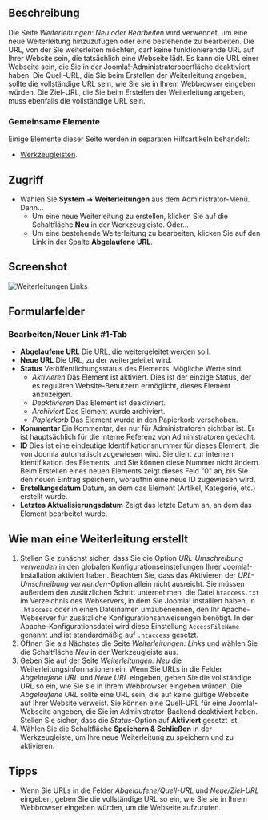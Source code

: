 <!-- Filename: Help4.x:Redirects:_New_or_Edit / Display title: Weiterleitungen: Neu oder Bearbeiten -->

## Beschreibung

Die Seite *Weiterleitungen: Neu oder Bearbeiten* wird verwendet, um eine neue Weiterleitung hinzuzufügen oder eine bestehende zu bearbeiten. Die URL, von der Sie weiterleiten möchten, darf keine funktionierende URL auf Ihrer Website sein, die tatsächlich eine Webseite lädt. Es kann die URL einer Webseite sein, die Sie in der Joomla!-Administratoroberfläche deaktiviert haben. Die Quell-URL, die Sie beim Erstellen der Weiterleitung angeben, sollte die vollständige URL sein, wie Sie sie in Ihrem Webbrowser eingeben würden. Die Ziel-URL, die Sie beim Erstellen der Weiterleitung angeben, muss ebenfalls die vollständige URL sein.

### Gemeinsame Elemente

Einige Elemente dieser Seite werden in separaten Hilfsartikeln behandelt:

* [Werkzeugleisten](jdocmanual?article=help/common-elements/toolbars).

## Zugriff

- Wählen Sie **System → Weiterleitungen** aus dem Administrator-Menü. Dann...
  - Um eine neue Weiterleitung zu erstellen, klicken Sie auf die Schaltfläche **Neu** in der Werkzeugleiste. Oder...
  - Um eine bestehende Weiterleitung zu bearbeiten, klicken Sie auf den Link in der Spalte **Abgelaufene URL**.

## Screenshot

![Weiterleitungen Links](../../../de/images/redirects/redirects-edit.png)

## Formularfelder

### Bearbeiten/Neuer Link \#1-Tab

- **Abgelaufene URL** Die URL, die weitergeleitet werden soll.
- **Neue URL** Die URL, zu der weitergeleitet wird.
- **Status** Veröffentlichungsstatus des Elements. Mögliche Werte sind:
  - *Aktivieren* Das Element ist aktiviert. Dies ist der einzige Status, der es regulären Website-Benutzern ermöglicht, dieses Element anzuzeigen.
  - *Deaktivieren* Das Element ist deaktiviert.
  - *Archiviert* Das Element wurde archiviert.
  - *Papierkorb* Das Element wurde in den Papierkorb verschoben.
- **Kommentar** Ein Kommentar, der nur für Administratoren sichtbar ist. Er ist hauptsächlich für die interne Referenz von Administratoren gedacht.
- **ID** Dies ist eine eindeutige Identifikationsnummer für dieses Element, die von Joomla automatisch zugewiesen wird. Sie dient zur internen Identifikation des Elements, und Sie können diese Nummer nicht ändern. Beim Erstellen eines neuen Elements zeigt dieses Feld "0" an, bis Sie den neuen Eintrag speichern, woraufhin eine neue ID zugewiesen wird.
- **Erstellungsdatum** Datum, an dem das Element (Artikel, Kategorie, etc.) erstellt wurde.
- **Letztes Aktualisierungsdatum** Zeigt das letzte Datum an, an dem das Element bearbeitet wurde.

## Wie man eine Weiterleitung erstellt

1.  Stellen Sie zunächst sicher, dass Sie die Option *URL-Umschreibung verwenden* in den globalen Konfigurationseinstellungen Ihrer Joomla!-Installation aktiviert haben. Beachten Sie, dass das Aktivieren der *URL-Umschreibung verwenden*-Option allein nicht ausreicht. Sie müssen außerdem den zusätzlichen Schritt unternehmen, die Datei `htaccess.txt` im Verzeichnis des Webservers, in dem Sie Joomla! installiert haben, in `.htaccess` oder in einen Dateinamen umzubenennen, den Ihr Apache-Webserver für zusätzliche Konfigurationsanweisungen benötigt. In der Apache-Konfigurationsdatei wird diese Einstellung `AccessFileName` genannt und ist standardmäßig auf `.htaccess` gesetzt.
2.  Öffnen Sie als Nächstes die Seite *Weiterleitungen: Links* und wählen Sie die Schaltfläche *Neu* in der Werkzeugleiste aus.
3.  Geben Sie auf der Seite *Weiterleitungen: Neu* die Weiterleitungsinformationen ein. Wenn Sie URLs in die Felder *Abgelaufene URL* und *Neue URL* eingeben, geben Sie die vollständige URL so ein, wie Sie sie in Ihrem Webbrowser eingeben würden. Die *Abgelaufene URL* sollte eine URL sein, die auf keine gültige Webseite auf Ihrer Website verweist. Sie können eine Quell-URL für eine Joomla!-Webseite angeben, die Sie im Administrator-Backend deaktiviert haben. Stellen Sie sicher, dass die *Status*-Option auf **Aktiviert** gesetzt ist.
4.  Wählen Sie die Schaltfläche **Speichern & Schließen** in der Werkzeugleiste, um Ihre neue Weiterleitung zu speichern und zu aktivieren.

## Tipps

- Wenn Sie URLs in die Felder *Abgelaufene/Quell-URL* und *Neue/Ziel-URL* eingeben, geben Sie die vollständige URL so ein, wie Sie sie in Ihrem Webbrowser eingeben würden, um die Webseite aufzurufen.
